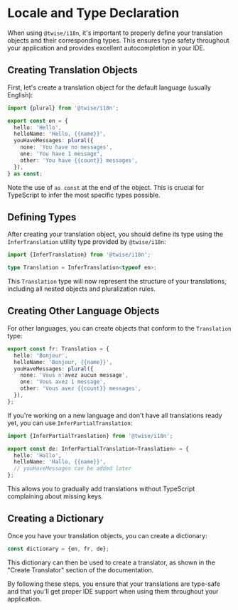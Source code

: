 # Locale and Type Declaration

When using `@twise/i18n`, it's important to properly define your translation objects and their corresponding types. This ensures type safety throughout your application and provides excellent autocompletion in your IDE.

## Creating Translation Objects

First, let's create a translation object for the default language (usually English):

```typescript
import {plural} from '@twise/i18n';

export const en = {
  hello: 'Hello',
  helloName: 'Hello, {{name}}',
  youHaveMessages: plural({
    none: 'You have no messages',
    one: 'You have 1 message',
    other: 'You have {{count}} messages',
  }),
} as const;
```

Note the use of `as const` at the end of the object. This is crucial for TypeScript to infer the most specific types possible.

## Defining Types

After creating your translation object, you should define its type using the `InferTranslation` utility type provided by `@twise/i18n`:

```typescript
import {InferTranslation} from '@twise/i18n';

type Translation = InferTranslation<typeof en>;
```

This `Translation` type will now represent the structure of your translations, including all nested objects and pluralization rules.

## Creating Other Language Objects

For other languages, you can create objects that conform to the `Translation` type:

```typescript
export const fr: Translation = {
  hello: 'Bonjour',
  helloName: 'Bonjour, {{name}}',
  youHaveMessages: plural({
    none: 'Vous n'avez aucun message',
    one: 'Vous avez 1 message',
    other: 'Vous avez {{count}} messages',
  }),
};
```

If you're working on a new language and don't have all translations ready yet, you can use `InferPartialTranslation`:

```typescript
import {InferPartialTranslation} from '@twise/i18n';

export const de: InferPartialTranslation<Translation> = {
  hello: 'Hallo',
  helloName: 'Hallo, {{name}}',
  // youHaveMessages can be added later
};
```

This allows you to gradually add translations without TypeScript complaining about missing keys.

## Creating a Dictionary

Once you have your translation objects, you can create a dictionary:

```typescript
const dictionary = {en, fr, de};
```

This dictionary can then be used to create a translator, as shown in the "Create Translator" section of the documentation.

By following these steps, you ensure that your translations are type-safe and that you'll get proper IDE support when using them throughout your application.
